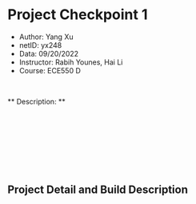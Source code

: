 # Project Checkpoint 1

 - Author: Yang Xu
 - netID: yx248
 - Data: 09/20/2022
 - Instructor: Rabih Younes, Hai Li
 - Course: ECE550 D
<br>

** Description: **

&emsp;&emsp;<br>

&emsp;&emsp;<br>

&emsp;&emsp;<br>
<br><br>

## Project Detail and Build Description

&emsp;&emsp;<br>

&emsp;&emsp;<br>

&emsp;&emsp;<br>

&emsp;&emsp;<br>

&emsp;&emsp;<br>

&emsp;&emsp;<br>
<br>

